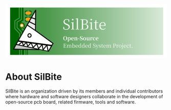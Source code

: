 <img src="../assert/silbite_banner.png" style="max-width: 100%;" />

# About SilBite

SilBite is an organization driven by its members and individual contributors where hardware and software designers collaborate in the development of open-source pcb board, related firmware, tools and software.
